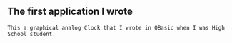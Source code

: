 ## The first application I wrote
    This a graphical analog Clock that I wrote in QBasic when I was High School student.
